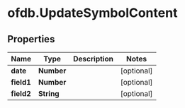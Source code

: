 # ofdb.UpdateSymbolContent

## Properties

Name | Type | Description | Notes
------------ | ------------- | ------------- | -------------
**date** | **Number** |  | [optional] 
**field1** | **Number** |  | [optional] 
**field2** | **String** |  | [optional] 


